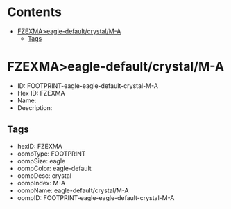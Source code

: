 



Contents
========

* [FZEXMA>eagle-default/crystal/M-A](#fzexmaeagle-defaultcrystalm-a)
	* [Tags](#tags)

# FZEXMA>eagle-default/crystal/M-A

- ID: FOOTPRINT-eagle-eagle-default-crystal-M-A
- Hex ID: FZEXMA
- Name: 
- Description: 

## Tags

- hexID: FZEXMA
- oompType: FOOTPRINT
- oompSize: eagle
- oompColor: eagle-default
- oompDesc: crystal
- oompIndex: M-A
- oompName: eagle-default/crystal/M-A
- oompID: FOOTPRINT-eagle-eagle-default-crystal-M-A
